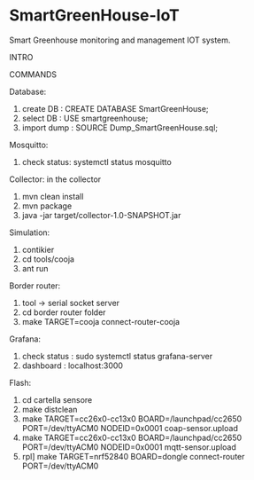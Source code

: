 # SmartGreenHouse-IoT
Smart Greenhouse monitoring and management IOT system.

INTRO





COMMANDS

Database:
1) create DB : CREATE DATABASE SmartGreenHouse;
2) select DB :  USE smartgreenhouse;
3) import dump : SOURCE Dump_SmartGreenHouse.sql;

Mosquitto:
1) check status: systemctl status mosquitto 

Collector:
in the collector 
1) mvn clean install
2) mvn package
3) java -jar target/collector-1.0-SNAPSHOT.jar

Simulation:
1) contikier 
2) cd tools/cooja
3) ant run 

Border router:
1) tool -> serial socket server
2) cd border router folder
3) make TARGET=cooja connect-router-cooja

Grafana:
1) check status : sudo systemctl status grafana-server
2) dashboard : localhost:3000

Flash:
1) cd cartella sensore
2) make distclean
3) make TARGET=cc26x0-cc13x0 BOARD=/launchpad/cc2650 PORT=/dev/ttyACM0 NODEID=0x0001 coap-sensor.upload
3) make TARGET=cc26x0-cc13x0 BOARD=/launchpad/cc2650 PORT=/dev/ttyACM0 NODEID=0x0001 mqtt-sensor.upload
4) rpl] make TARGET=nrf52840 BOARD=dongle connect-router PORT=/dev/ttyACM0 





